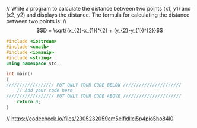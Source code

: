 // Write a program to calculate the distance between two points (x1,
y1) and (x2, y2) and displays the distance. The formula for
calculating the distance between two points is:
// $$D = \sqrt{(x_{2}-x_{1})^{2} + (y_{2}-y_{1})^{2}}$$
```cpp
#include <iostream>
#include <cmath>
#include <iomanip>
#include <string>
using namespace std;

int main()
{
////////////////// PUT ONLY YOUR CODE BELOW //////////////////////
    // Add your code here
////////////////// PUT ONLY YOUR CODE ABOVE //////////////////////
    return 0;
}    
```

// https://codecheck.io/files/2305232059cm5elfidllcj5p4pio5ho84l0